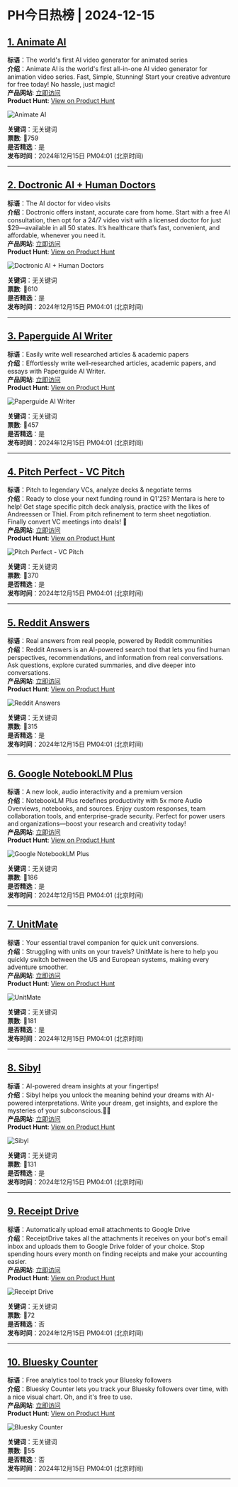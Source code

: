 # PH今日热榜 | 2024-12-15

## [1. Animate AI](https://www.producthunt.com/posts/animate-ai?utm_campaign=producthunt-api&utm_medium=api-v2&utm_source=Application%3A+linewalker+%28ID%3A+135281%29)  
**标语**：The world's first AI video generator for animated series  
**介绍**：Animate AI is the world's first all-in-one AI video generator for animation video series. Fast, Simple, Stunning! Start your creative adventure for free today! No hassle, just magic!  
**产品网站**: [立即访问](https://www.producthunt.com/r/ZDWZT7ZVPMJAH2?utm_campaign=producthunt-api&utm_medium=api-v2&utm_source=Application%3A+linewalker+%28ID%3A+135281%29)  
**Product Hunt**: [View on Product Hunt](https://www.producthunt.com/posts/animate-ai?utm_campaign=producthunt-api&utm_medium=api-v2&utm_source=Application%3A+linewalker+%28ID%3A+135281%29)  

![Animate AI](https://ph-files.imgix.net/5abdeb51-0f16-4b39-8ba0-bd05e02efd62.png?auto=format&fit=crop&frame=1&h=512&w=1024)  

**关键词**：无关键词  
**票数**: 🔺759  
**是否精选**：是  
**发布时间**：2024年12月15日 PM04:01 (北京时间)  

---

## [2. Doctronic AI + Human Doctors ](https://www.producthunt.com/posts/doctronic-ai-human-doctors?utm_campaign=producthunt-api&utm_medium=api-v2&utm_source=Application%3A+linewalker+%28ID%3A+135281%29)  
**标语**：The AI doctor for video visits  
**介绍**：Doctronic offers instant, accurate care from home. Start with a free AI consultation, then opt for a 24/7 video visit with a licensed doctor for just $29—available in all 50 states. It’s healthcare that’s fast, convenient, and affordable, whenever you need it.  
**产品网站**: [立即访问](https://www.producthunt.com/r/CH5H2LXMMFK3CN?utm_campaign=producthunt-api&utm_medium=api-v2&utm_source=Application%3A+linewalker+%28ID%3A+135281%29)  
**Product Hunt**: [View on Product Hunt](https://www.producthunt.com/posts/doctronic-ai-human-doctors?utm_campaign=producthunt-api&utm_medium=api-v2&utm_source=Application%3A+linewalker+%28ID%3A+135281%29)  

![Doctronic AI + Human Doctors ](https://ph-files.imgix.net/2b36bfc6-89d1-423a-b396-c7d307317fd1.jpeg?auto=format&fit=crop&frame=1&h=512&w=1024)  

**关键词**：无关键词  
**票数**: 🔺610  
**是否精选**：是  
**发布时间**：2024年12月15日 PM04:01 (北京时间)  

---

## [3. Paperguide AI Writer](https://www.producthunt.com/posts/paperguide-ai-writer?utm_campaign=producthunt-api&utm_medium=api-v2&utm_source=Application%3A+linewalker+%28ID%3A+135281%29)  
**标语**：Easily write well researched articles & academic papers  
**介绍**：Effortlessly write well-researched articles, academic papers, and essays with Paperguide AI Writer.  
**产品网站**: [立即访问](https://www.producthunt.com/r/6V2UOWKWLSPX22?utm_campaign=producthunt-api&utm_medium=api-v2&utm_source=Application%3A+linewalker+%28ID%3A+135281%29)  
**Product Hunt**: [View on Product Hunt](https://www.producthunt.com/posts/paperguide-ai-writer?utm_campaign=producthunt-api&utm_medium=api-v2&utm_source=Application%3A+linewalker+%28ID%3A+135281%29)  

![Paperguide AI Writer](https://ph-files.imgix.net/97392ad1-3b5c-48e6-b12c-cba10321cc45.png?auto=format&fit=crop&frame=1&h=512&w=1024)  

**关键词**：无关键词  
**票数**: 🔺457  
**是否精选**：是  
**发布时间**：2024年12月15日 PM04:01 (北京时间)  

---

## [4. Pitch Perfect - VC Pitch](https://www.producthunt.com/posts/pitch-perfect-vc-pitch?utm_campaign=producthunt-api&utm_medium=api-v2&utm_source=Application%3A+linewalker+%28ID%3A+135281%29)  
**标语**：Pitch to legendary VCs, analyze decks & negotiate terms  
**介绍**：Ready to close your next funding round in Q1'25? Mentara is here to help! Get stage specific pitch deck analysis, practice with the likes of Andreessen or Thiel. From pitch refinement to term sheet negotiation. Finally convert VC meetings into deals! 🧠  
**产品网站**: [立即访问](https://www.producthunt.com/r/TJ5RYAZZGY5NEY?utm_campaign=producthunt-api&utm_medium=api-v2&utm_source=Application%3A+linewalker+%28ID%3A+135281%29)  
**Product Hunt**: [View on Product Hunt](https://www.producthunt.com/posts/pitch-perfect-vc-pitch?utm_campaign=producthunt-api&utm_medium=api-v2&utm_source=Application%3A+linewalker+%28ID%3A+135281%29)  

![Pitch Perfect - VC Pitch](https://ph-files.imgix.net/f9578d28-99ac-4828-87fe-39f36e6946ab.png?auto=format&fit=crop&frame=1&h=512&w=1024)  

**关键词**：无关键词  
**票数**: 🔺370  
**是否精选**：是  
**发布时间**：2024年12月15日 PM04:01 (北京时间)  

---

## [5. Reddit Answers](https://www.producthunt.com/posts/reddit-answers?utm_campaign=producthunt-api&utm_medium=api-v2&utm_source=Application%3A+linewalker+%28ID%3A+135281%29)  
**标语**：Real answers from real people, powered by Reddit communities  
**介绍**：Reddit Answers is an AI-powered search tool that lets you find human perspectives, recommendations, and information from real conversations. Ask questions, explore curated summaries, and dive deeper into conversations.  
**产品网站**: [立即访问](https://www.producthunt.com/r/SBJUKB4MNBLJVD?utm_campaign=producthunt-api&utm_medium=api-v2&utm_source=Application%3A+linewalker+%28ID%3A+135281%29)  
**Product Hunt**: [View on Product Hunt](https://www.producthunt.com/posts/reddit-answers?utm_campaign=producthunt-api&utm_medium=api-v2&utm_source=Application%3A+linewalker+%28ID%3A+135281%29)  

![Reddit Answers](https://ph-files.imgix.net/52a5dc53-9d5d-408a-b1e2-bf94f71138ec.png?auto=format&fit=crop&frame=1&h=512&w=1024)  

**关键词**：无关键词  
**票数**: 🔺315  
**是否精选**：是  
**发布时间**：2024年12月15日 PM04:01 (北京时间)  

---

## [6. Google NotebookLM Plus](https://www.producthunt.com/posts/google-notebooklm-plus?utm_campaign=producthunt-api&utm_medium=api-v2&utm_source=Application%3A+linewalker+%28ID%3A+135281%29)  
**标语**：A new look, audio interactivity and a premium version  
**介绍**：NotebookLM Plus redefines productivity with 5x more Audio Overviews, notebooks, and sources. Enjoy custom responses, team collaboration tools, and enterprise-grade security. Perfect for power users and organizations—boost your research and creativity today!  
**产品网站**: [立即访问](https://www.producthunt.com/r/3RH3EYPTG3SZTH?utm_campaign=producthunt-api&utm_medium=api-v2&utm_source=Application%3A+linewalker+%28ID%3A+135281%29)  
**Product Hunt**: [View on Product Hunt](https://www.producthunt.com/posts/google-notebooklm-plus?utm_campaign=producthunt-api&utm_medium=api-v2&utm_source=Application%3A+linewalker+%28ID%3A+135281%29)  

![Google NotebookLM Plus](https://ph-files.imgix.net/26645fc9-586e-4d12-a345-3f67e5720f67.png?auto=format&fit=crop&frame=1&h=512&w=1024)  

**关键词**：无关键词  
**票数**: 🔺186  
**是否精选**：是  
**发布时间**：2024年12月15日 PM04:01 (北京时间)  

---

## [7. UnitMate](https://www.producthunt.com/posts/unitmate?utm_campaign=producthunt-api&utm_medium=api-v2&utm_source=Application%3A+linewalker+%28ID%3A+135281%29)  
**标语**：Your essential travel companion for quick unit conversions.  
**介绍**：Struggling with units on your travels? UnitMate is here to help you quickly switch between the US and European systems, making every adventure smoother.  
**产品网站**: [立即访问](https://www.producthunt.com/r/5GST374XK7WL7X?utm_campaign=producthunt-api&utm_medium=api-v2&utm_source=Application%3A+linewalker+%28ID%3A+135281%29)  
**Product Hunt**: [View on Product Hunt](https://www.producthunt.com/posts/unitmate?utm_campaign=producthunt-api&utm_medium=api-v2&utm_source=Application%3A+linewalker+%28ID%3A+135281%29)  

![UnitMate](https://ph-files.imgix.net/207511ac-cd1a-43e0-80a2-db619a587343.jpeg?auto=format&fit=crop&frame=1&h=512&w=1024)  

**关键词**：无关键词  
**票数**: 🔺181  
**是否精选**：是  
**发布时间**：2024年12月15日 PM04:01 (北京时间)  

---

## [8. Sibyl](https://www.producthunt.com/posts/sibyl?utm_campaign=producthunt-api&utm_medium=api-v2&utm_source=Application%3A+linewalker+%28ID%3A+135281%29)  
**标语**：AI-powered dream insights at your fingertips!  
**介绍**：Sibyl helps you unlock the meaning behind your dreams with AI-powered interpretations. Write your dream, get insights, and explore the mysteries of your subconscious.🌙🧠  
**产品网站**: [立即访问](https://www.producthunt.com/r/WWKLDIVGPLQ7ED?utm_campaign=producthunt-api&utm_medium=api-v2&utm_source=Application%3A+linewalker+%28ID%3A+135281%29)  
**Product Hunt**: [View on Product Hunt](https://www.producthunt.com/posts/sibyl?utm_campaign=producthunt-api&utm_medium=api-v2&utm_source=Application%3A+linewalker+%28ID%3A+135281%29)  

![Sibyl](https://ph-files.imgix.net/4e6bb970-49a8-421c-bd67-e69e88660656.png?auto=format&fit=crop&frame=1&h=512&w=1024)  

**关键词**：无关键词  
**票数**: 🔺131  
**是否精选**：是  
**发布时间**：2024年12月15日 PM04:01 (北京时间)  

---

## [9. Receipt Drive](https://www.producthunt.com/posts/receipt-drive?utm_campaign=producthunt-api&utm_medium=api-v2&utm_source=Application%3A+linewalker+%28ID%3A+135281%29)  
**标语**：Automatically upload email attachments to Google Drive  
**介绍**：ReceiptDrive takes all the attachments it receives on your bot's email inbox and uploads them to Google Drive folder of your choice. Stop spending hours every month on finding receipts and make your accounting easier.  
**产品网站**: [立即访问](https://www.producthunt.com/r/3HQTHH754EV3E4?utm_campaign=producthunt-api&utm_medium=api-v2&utm_source=Application%3A+linewalker+%28ID%3A+135281%29)  
**Product Hunt**: [View on Product Hunt](https://www.producthunt.com/posts/receipt-drive?utm_campaign=producthunt-api&utm_medium=api-v2&utm_source=Application%3A+linewalker+%28ID%3A+135281%29)  

![Receipt Drive](https://ph-files.imgix.net/6c7c0d6e-d665-41fd-b101-fc3de3fb524e.png?auto=format&fit=crop&frame=1&h=512&w=1024)  

**关键词**：无关键词  
**票数**: 🔺72  
**是否精选**：否  
**发布时间**：2024年12月15日 PM04:01 (北京时间)  

---

## [10. Bluesky Counter](https://www.producthunt.com/posts/bluesky-counter?utm_campaign=producthunt-api&utm_medium=api-v2&utm_source=Application%3A+linewalker+%28ID%3A+135281%29)  
**标语**：Free analytics tool to track your Bluesky followers  
**介绍**：Bluesky Counter lets you track your Bluesky followers over time, with a nice visual chart. Oh, and it's free to use.  
**产品网站**: [立即访问](https://www.producthunt.com/r/3UFKFNHV2HPIMA?utm_campaign=producthunt-api&utm_medium=api-v2&utm_source=Application%3A+linewalker+%28ID%3A+135281%29)  
**Product Hunt**: [View on Product Hunt](https://www.producthunt.com/posts/bluesky-counter?utm_campaign=producthunt-api&utm_medium=api-v2&utm_source=Application%3A+linewalker+%28ID%3A+135281%29)  

![Bluesky Counter](https://ph-files.imgix.net/91ec5d07-4fc3-47b5-b5af-f5ae69220c14.png?auto=format&fit=crop&frame=1&h=512&w=1024)  

**关键词**：无关键词  
**票数**: 🔺55  
**是否精选**：否  
**发布时间**：2024年12月15日 PM04:01 (北京时间)  

---


